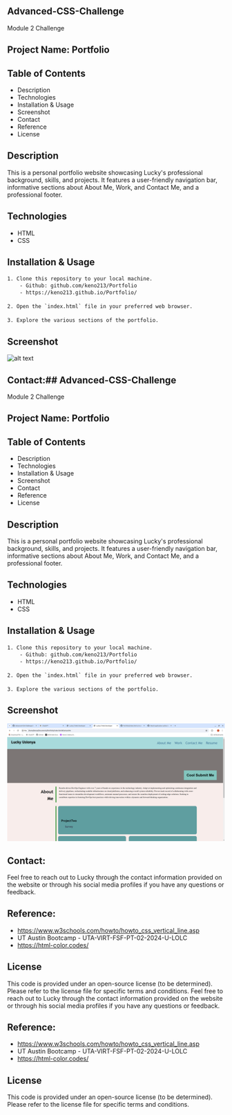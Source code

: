 ## Advanced-CSS-Challenge
Module 2 Challenge


## Project Name: Portfolio

## Table of Contents
- Description
- Technologies
- Installation & Usage
- Screenshot
- Contact
- Reference
- License

## Description
This is a personal portfolio website showcasing Lucky's professional background, skills, and projects. It features a user-friendly navigation bar, informative sections about About Me, Work, and Contact Me, and a professional footer.

## Technologies
- HTML
- CSS


## Installation & Usage
    1. Clone this repository to your local machine.
        - Github: github.com/keno213/Portfolio
        - https://keno213.github.io/Portfolio/

    2. Open the `index.html` file in your preferred web browser.

    3. Explore the various sections of the portfolio.
## Screenshot
![alt text](image/screenshot.png)

## Contact:## Advanced-CSS-Challenge
Module 2 Challenge


## Project Name: Portfolio

## Table of Contents
- Description
- Technologies
- Installation & Usage
- Screenshot
- Contact
- Reference
- License

## Description
This is a personal portfolio website showcasing Lucky's professional background, skills, and projects. It features a user-friendly navigation bar, informative sections about About Me, Work, and Contact Me, and a professional footer.

## Technologies
- HTML
- CSS


## Installation & Usage
    1. Clone this repository to your local machine.
        - Github: github.com/keno213/Portfolio
        - https://keno213.github.io/Portfolio/

    2. Open the `index.html` file in your preferred web browser.

    3. Explore the various sections of the portfolio.
## Screenshot
![Screenshot](assets/image/screenshot.png)

## Contact:
Feel free to reach out to Lucky through the contact information provided on the website or through his social media profiles if you have any questions or feedback.

## Reference:
 - https://www.w3schools.com/howto/howto_css_vertical_line.asp
 - UT Austin Bootcamp - UTA-VIRT-FSF-PT-02-2024-U-LOLC
 - https://html-color.codes/

## License
This code is provided under an open-source license (to be determined). Please refer to the license file for specific terms and conditions.
Feel free to reach out to Lucky through the contact information provided on the website or through his social media profiles if you have any questions or feedback.

## Reference:
 - https://www.w3schools.com/howto/howto_css_vertical_line.asp
 - UT Austin Bootcamp - UTA-VIRT-FSF-PT-02-2024-U-LOLC
 - https://html-color.codes/

## License
This code is provided under an open-source license (to be determined). Please refer to the license file for specific terms and conditions.